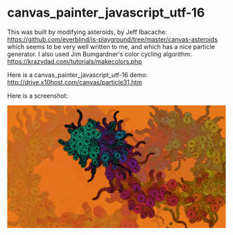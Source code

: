 # canvas_painter_javascript_utf-16

This was built by modifying asteroids, by Jeff Ibacache:
https://github.com/everblind/js-playground/tree/master/canvas-asteroids
which seems to be very well written to me, and which has a nice particle generator. I also used Jim Bumgardner's color cycling algorithm: https://krazydad.com/tutorials/makecolors.php 
  
Here is a canvas_painter_javascript_utf-16 demo: http://drive.x10host.com/canvas/particle31.htm   
  
Here is a screenshot:  

![screenshot](https://github.com/thismain/canvas_painter_javascript_utf-16/blob/main/Screenshot%20at%202020-10-30%2016-46-30.png?raw=true)
